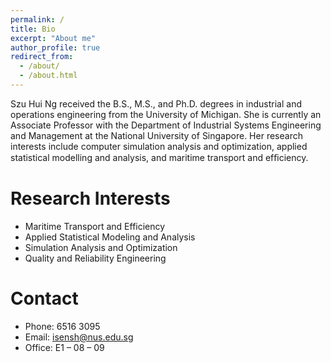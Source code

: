 ```yaml
---
permalink: /
title: Bio
excerpt: "About me"
author_profile: true
redirect_from: 
  - /about/
  - /about.html
---
```



Szu Hui Ng received the B.S., M.S., and Ph.D. degrees in industrial and operations engineering from the University of Michigan. She is currently an Associate Professor with the Department of Industrial Systems Engineering and Management at the National University of Singapore. Her research interests include computer simulation analysis and optimization, applied statistical modelling and analysis, and maritime transport and efﬁciency.


# Research Interests
* Maritime Transport and Efficiency
* Applied Statistical Modeling and Analysis
* Simulation Analysis and Optimization
* Quality and Reliability Engineering

# Contact
* Phone: 6516 3095
* Email: isensh@nus.edu.sg
* Office: E1 – 08 – 09

